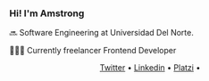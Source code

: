 ### Hi! I'm Amstrong

 🔜 Software Engineering at Universidad Del Norte.

👨🏻‍💻 Currently freelancer Frontend Developer


<p align="center">
  <a href="https://twitter.com/amstrongm29">Twitter</a> •
  <a href="https://www.linkedin.com/in/amstrongmonachello/">Linkedin</a> •
  <a href="https://platzi.com/@amstrongmonachello/">Platzi</a> •
</p>


